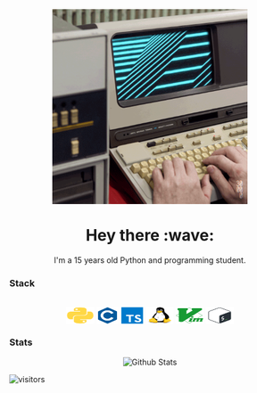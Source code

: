 <div align="center">
  <img align="center" height=350 width=350 src="./docs/typing.gif"></img>
  <h1 align="center">Hey there :wave:</h2>
</div>


<p align="center">I'm a 15 years old Python and programming student.</p>

<h3>Stack</h3>

<div style="display: inline_block" align="center"><br>
  <img align="center" alt="Py" height="30" width="50" src="https://raw.githubusercontent.com/devicons/devicon/master/icons/python/python-plain.svg">
  <img align="center" alt="C" height="30" width="40" src="https://raw.githubusercontent.com/devicons/devicon/master/icons/c/c-plain.svg">
  <img align="center" alt="TD" height="30" width="40" src="https://raw.githubusercontent.com/devicons/devicon/master/icons/typescript/typescript-plain.svg">
  <img align="center" alt="Linux" height="30" width="50" src="https://raw.githubusercontent.com/devicons/devicon/master/icons/linux/linux-original.svg">
  <img align="center" alt="Vim" height="30" width="50" src="https://raw.githubusercontent.com/devicons/devicon/master/icons/vim/vim-plain.svg">
  <img align="center" alt="Bash" height="30" width="50" src="https://raw.githubusercontent.com/devicons/devicon/master/icons/bash/bash-original.svg">
</div>


<h3>Stats</h3>

<div align="center"> 
  <img alt="Github Stats" src="https://github-readme-stats.vercel.app/api?username=vlHan&count_private=true&line_height=21&show_icons=true&theme=dracula&hide_border=true" />

</div>

![visitors](https://komarev.com/ghpvc/?username=vlHan&color=blue)
